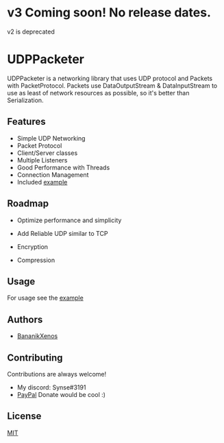 # v3 Coming soon! No release dates.
v2 is deprecated

# UDPPacketer

UDPPacketer is a networking library that uses UDP protocol and Packets with PacketProtocol.
Packets use DataOutputStream & DataInputStream to use as least of network resources as possible,
so it's better than Serialization.


## Features

- Simple UDP Networking
- Packet Protocol
- Client/Server classes
- Multiple Listeners
- Good Performance with Threads
- Connection Management
- Included [example](src/example/)


## Roadmap

- Optimize performance and simplicity

- Add Reliable UDP similar to TCP

- Encryption

- Compression


## Usage

For usage see the [example](src/example/)


## Authors

- [BananikXenos](https://github.com/BananikXenos)


## Contributing

Contributions are always welcome!

- My discord: Synse#3191
- [PayPal](https://www.paypal.com/paypalme/scgxenos) Donate would be cool :)


## License

[MIT](https://choosealicense.com/licenses/mit/)

